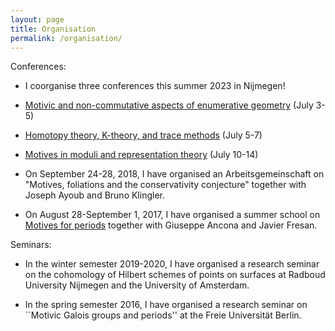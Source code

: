 ```yaml
---
layout: page
title: Organisation
permalink: /organisation/
---
```


Conferences:

* I coorganise three conferences this summer 2023 in Nijmegen!

- [Motivic and non-commutative aspects of enumerative geometry](https://www.math.ru.nl/mnc-conference/) (July 3-5)

- [Homotopy theory, K-theory, and trace methods](https://www.math.ru.nl/hkt-conference/) (July 5-7)

- [Motives in moduli and representation theory](https://indico.imapp.ru.nl/event/124/) (July 10-14)


* On September 24-28, 2018, I have organised an Arbeitsgemeinschaft on "Motives, foliations and the conservativity conjecture" together with Joseph Ayoub and Bruno Klingler.

* On August 28-September 1, 2017, I have organised a summer school on [Motives for periods](https://people.math.ethz.ch/~jfresan/berlin.html) together with Giuseppe Ancona and Javier Fresan.

Seminars:

* In the winter semester 2019-2020, I have organised a research seminar on the cohomology of Hilbert schemes of points on surfaces at Radboud University Nijmegen and the University of Amsterdam.

* In the spring semester 2016, I have organised a research seminar on ``Motivic Galois groups and periods'' at the Freie Universität Berlin.

